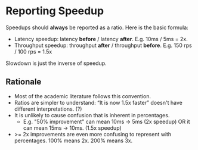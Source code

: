 # Reporting Speedup

Speedups should **always** be reported as a ratio. Here is the basic formula:

- Latency speedup: latency **before** / latency **after**. E.g. 10ms / 5ms = 2x.
- Throughput speedup: throughput **after** / throughput **before**. E.g. 150 rps / 100 rps = 1.5x

Slowdown is just the inverse of speedup.

## Rationale

- Most of the academic literature follows this convention.
- Ratios are simpler to understand: “It is now 1.5x faster” doesn't have different interpretations. (?)
- It is unlikely to cause confusion that is inherent in percentages.
    - E.g. "50% improvement" can mean 10ms → 5ms (2x speedup) OR it can mean 15ms → 10ms. (1.5x speedup)
- \>= 2x improvements are even more confusing to represent with percentages. 100% means 2x. 200% means 3x.
